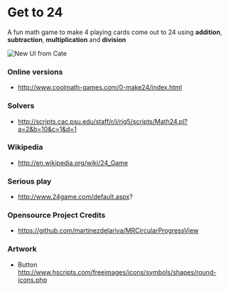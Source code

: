 Get to 24
===========
A fun math game to make 4 playing cards come out to 24 using **addition**, **subtraction**, **multiplication** and **division**

![New UI from Cate](https://cloud.githubusercontent.com/assets/149837/3087845/6f09ddf4-e562-11e3-88cf-027ea0f0010d.png)

### Online versions
   * http://www.coolmath-games.com/0-make24/index.html

### Solvers
   * http://scripts.cac.psu.edu/staff/r/j/rjg5/scripts/Math24.pl?a=2&b=10&c=1&d=1

### Wikipedia
   * http://en.wikipedia.org/wiki/24_Game

### Serious play
   * http://www.24game.com/default.aspx?

### Opensource Project Credits
   * https://github.com/martinezdelariva/MRCircularProgressView

### Artwork
   * Button http://www.hscripts.com/freeimages/icons/symbols/shapes/round-icons.php
